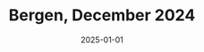 ---
description: A collection of my fifteen favourite photos from Bergen in December 2024
featured_image: 241201.jpg
menus: "main"
sort_by: Name # Exif.Date
#sort_order: asc
title: Bergen, December 2024
date: 2025-01-01
keywords: [Bergen, December, Winter, "2024"]
#type: gallery
weight: 5
resources:
  - src: 241201.jpg
    title: View at sunset - Sandviken
  - src: 241202.jpg
    title: Across the harbour at night - Bryggen
  - src: 241203.jpg
    title: Woofie siblings on walkies - Torgallmenningen
  - src: 241204.jpg
    title: People milling about - Central Park
  - src: 241205.jpg
    title: Have fountain, need water - Torgallmenningen
  - src: 241206.jpg
    title: Jam-packed light rail stop - Center
  - src: 241207.jpg
    title: Locked up bikes at night - Center
  - src: 241208.jpg
    title: Small bonfire at Xmas market - Sandviken
  - src: 241209.jpg
    title: More maintenance on church - Nordnes
  - src: 241210.jpg
    title: Night-time scene in backstreets - Center
  - src: 241211.jpg
    title: Very late season tourists - Vågen
  - src: 241212.jpg
    title: Isn't that the cutest little face ever? - Nordnes
  - src: 241213.jpg
    title: Sculpture outside Police Station - Center
  - src: 241214.jpg
    title: Girl very prepared for rain - Center
  - src: 241215.jpg
    title: Man enjoying a rare onset of sunshine - Sandviken
params:
  theme: dark
---